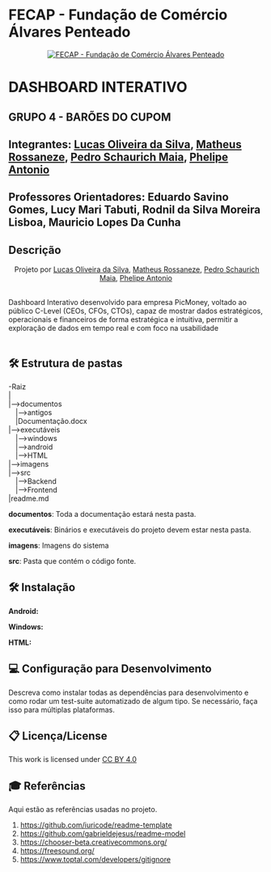 # FECAP - Fundação de Comércio Álvares Penteado

<p align="center">
<a href= "https://www.fecap.br/"><img src="https://encrypted-tbn0.gstatic.com/images?q=tbn:ANd9GcRhZPrRa89Kma0ZZogxm0pi-tCn_TLKeHGVxywp-LXAFGR3B1DPouAJYHgKZGV0XTEf4AE&usqp=CAU" alt="FECAP - Fundação de Comércio Álvares Penteado" border="0"></a>
</p>

# DASHBOARD INTERATIVO

## GRUPO 4 - BARÕES DO CUPOM

## Integrantes: <a href="https://www.linkedin.com/in/lucasoliveira198/">Lucas Oliveira da Silva</a>, <a href="https://www.linkedin.com/in/matheus-rossaneze-911b191b4/">Matheus Rossaneze</a>, <a href="https://www.linkedin.com/in/pedro-schaurich-maia/">Pedro Schaurich Maia</a>, <a href="https://www.linkedin.com/in/phelipe-antonio-de-souza-6271b8321/">Phelipe Antonio</a>

## Professores Orientadores: <a>Eduardo Savino Gomes</a>, <a>Lucy Mari Tabuti</a>, <a>Rodnil da Silva Moreira Lisboa</a>, <a>Mauricio Lopes Da Cunha</a>

## Descrição

<p align="center">
<img src="">
  Projeto por <a href="https://www.linkedin.com/in/lucasoliveira198/">Lucas Oliveira da Silva</a>, <a href="https://www.linkedin.com/in/matheus-rossaneze-911b191b4/">Matheus Rossaneze</a>, <a href="https://www.linkedin.com/in/pedro-schaurich-maia/">Pedro Schaurich Maia</a>, <a href="https://www.linkedin.com/in/phelipe-antonio-de-souza-6271b8321/">Phelipe Antonio</a>
<br><br>

Dashboard Interativo desenvolvido para empresa PicMoney, voltado ao público C-Level  (CEOs, CFOs, CTOs), capaz de mostrar dados estratégicos, operacionais e financeiros de forma estratégica e intuitiva, permitir a exploração de dados em tempo real e com foco na usabilidade
<br><br>

## 🛠 Estrutura de pastas

-Raiz<br>
|<br>
|-->documentos<br>
  &emsp;|-->antigos<br>
  &emsp;|Documentação.docx<br>
|-->executáveis<br>
  &emsp;|-->windows<br>
  &emsp;|-->android<br>
  &emsp;|-->HTML<br>
|-->imagens<br>
|-->src<br>
  &emsp;|-->Backend<br>
  &emsp;|-->Frontend<br>
|readme.md<br>

<b>documentos</b>: Toda a documentação estará nesta pasta.

<b>executáveis</b>: Binários e executáveis do projeto devem estar nesta pasta.

<b>imagens</b>: Imagens do sistema

<b>src</b>: Pasta que contém o código fonte.

## 🛠 Instalação

<b>Android:</b>

<b>Windows:</b>

<b>HTML:</b>

## 💻 Configuração para Desenvolvimento

Descreva como instalar todas as dependências para desenvolvimento e como rodar um test-suite automatizado de algum tipo. Se necessário, faça isso para múltiplas plataformas.



## 📋 Licença/License
This work is licensed under <a href="https://creativecommons.org/licenses/by/4.0/">CC BY 4.0</a><img src="https://mirrors.creativecommons.org/presskit/icons/cc.svg" alt="" style="max-width: 1em;max-height:1em;margin-left: .2em;"><img src="https://mirrors.creativecommons.org/presskit/icons/by.svg" alt="" style="max-width: 1em;max-height:1em;margin-left: .2em;">

## 🎓 Referências

Aqui estão as referências usadas no projeto.

1. <https://github.com/iuricode/readme-template>
2. <https://github.com/gabrieldejesus/readme-model>
3. <https://chooser-beta.creativecommons.org/>
4. <https://freesound.org/>
5. <https://www.toptal.com/developers/gitignore>
